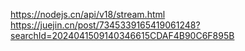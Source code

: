 https://nodejs.cn/api/v18/stream.html
https://juejin.cn/post/7345339165419061248?searchId=2024041509140346615CDAF4B90C6F895B
